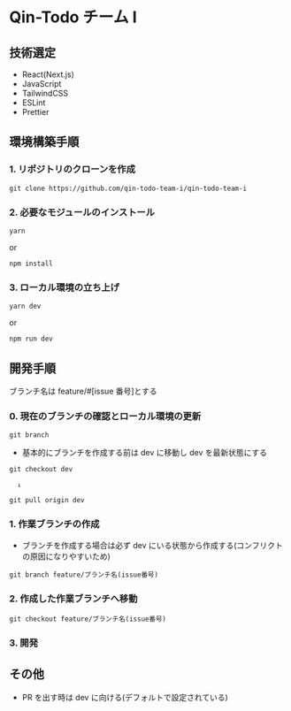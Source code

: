 # Qin-Todo チーム I

## 技術選定

- React(Next.js)
- JavaScript
- TailwindCSS
- ESLint
- Prettier

## 環境構築手順

### 1. リポジトリのクローンを作成

```
git clone https://github.com/qin-todo-team-i/qin-todo-team-i
```

### 2. 必要なモジュールのインストール

```
yarn
```

or

```
npm install
```

### 3. ローカル環境の立ち上げ

```
yarn dev
```

or

```
npm run dev
```

## 開発手順

ブランチ名は feature/#[issue 番号]とする

### 0. 現在のブランチの確認とローカル環境の更新

```
git branch
```

- 基本的にブランチを作成する前は dev に移動し dev を最新状態にする

```
git checkout dev
```

      ↓

```
git pull origin dev
```

### 1. 作業ブランチの作成

- ブランチを作成する場合は必ず dev にいる状態から作成する(コンフリクトの原因になりやすいため)

```
git branch feature/ブランチ名(issue番号)
```

### 2. 作成した作業ブランチへ移動

```
git checkout feature/ブランチ名(issue番号)
```

### 3. 開発

## その他

- PR を出す時は dev に向ける(デフォルトで設定されている)
